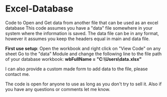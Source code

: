 # Excel-Database
Code to Open and Get data from another file that can be used as an excel database
This code assumes you have a "data" file somewhere in your system where the information is saved.
The data file can be in any format, however it assumes you keep the headers equal in main and data file.

**First use setup**:
Open the workbook and right click on "View Code" on any sheet
Go to the "data" Module and change the following line to the file path of your database workbook:
**wbFullName = "C:\Users\data.xlsx"**

I can also provide a custom made form to add data to the file, please contact me.

The code is open for anyone to use as long as you don't try to sell it.
Also if you have any questions or comments let me know.
